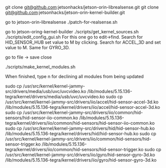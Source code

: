 git clone git@github.com:jetsonhacks/jetson-orin-librealsense.git
git clone git@github.com:jetsonhacks/jetson-orin-kernel-builder.git


go to jetson-orin-librealsense
./patch-for-realsense.sh

go to jetson-oring-kernel-builder
./scripts/get_kernel_sources.sh
./scripts/edit_config_gui.sh
For this one go to edit->find. Search for HID_SENSOR_HUB set value to M by clicking. Search for ACCEL_3D and set value to M. Same for GYRO_3D. 

go to file -> save close


./scripts/make_kernel_modules.sh

When finished, type n for declining all modules from being updated



sudo cp /usr/src/kernel/kernel-jammy-src/drivers/media/usb/uvc/uvcvideo.ko /lib/modules/5.15.136-tegra/kernel/drivers/media/usb/uvc/uvcvideo.ko
sudo cp /usr/src/kernel/kernel-jammy-src/drivers/iio/accel/hid-sensor-accel-3d.ko /lib/modules/5.15.136-tegra/kernel/drivers/iio/accel/hid-sensor-accel-3d.ko
sudo cp /usr/src/kernel/kernel-jammy-src/drivers/iio/common/hid-sensors/hid-sensor-iio-common.ko /lib/modules/5.15.136-tegra/kernel/drivers/iio/common/hid-sensors/hid-sensor-iio-common.ko
sudo cp /usr/src/kernel/kernel-jammy-src/drivers/hid/hid-sensor-hub.ko /lib/modules/5.15.136-tegra/kernel/drivers/hid/hid-sensor-hub.ko 
sudo cp /usr/src/kernel/kernel-jammy-src/drivers/iio/common/hid-sensors/hid-sensor-trigger.ko /lib/modules/5.15.136-tegra/kernel/drivers/iio/common/hid-sensors/hid-sensor-trigger.ko
sudo cp /usr/src/kernel/kernel-jammy-src/drivers/iio/gyro/hid-sensor-gyro-3d.ko /lib/modules/5.15.136-tegra/kernel/drivers/iio/gyro/hid-sensor-gyro-3d.ko
